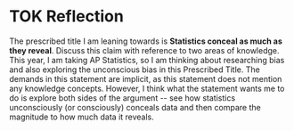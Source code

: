 # TOK Reflection
The prescribed title I am leaning towards is 
**Statistics conceal as much as they reveal**. Discuss this claim with reference to two areas of knowledge. This year, I am taking AP Statistics, so I am thinking about researching bias and also exploring the unconscious bias in this Prescribed Title. The demands in this statement are implicit, as this statement does not mention any knowledge concepts. However, I think what the statement wants me to do is explore both sides of the argument -- see how statistics unconsciously (or
consciously) conceals data and then compare the magnitude to how much data it reveals. 
